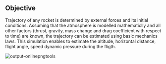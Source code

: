 ## Objective 
Trajectory of any rocket is determined by external forces and its initial conditions. Assuming that the atmosphere is modelled mathematiclly and 
all other factors (thrust, gravity, mass change and drag coefficient with respect to time) are known, the trajectory can be estimated using basic mechanics laws. This simulation
enables to estimate the altitude, horizontal distance, flight angle, speed dynamic pressure during the fligth. 

![output-onlinepngtools](https://github.com/user-attachments/assets/7423f8c5-592f-4028-8cbb-71497759e51d)
